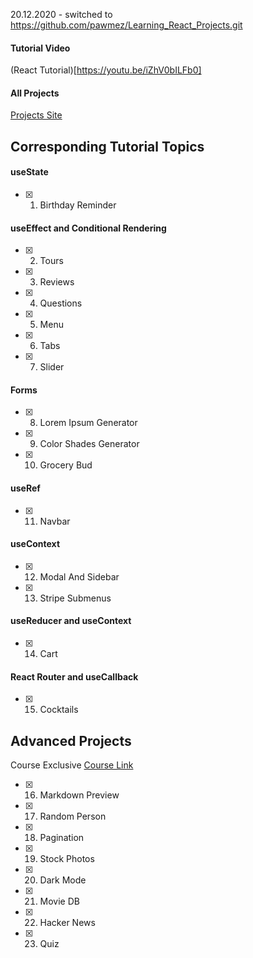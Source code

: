 20.12.2020 - switched to https://github.com/pawmez/Learning_React_Projects.git

#### Tutorial Video

(React Tutorial)[https://youtu.be/iZhV0bILFb0]

#### All Projects

[Projects Site](https://react-projects.netlify.app/)

## Corresponding Tutorial Topics

#### useState

- [x] 1. Birthday Reminder

#### useEffect and Conditional Rendering

- [x] 2. Tours
- [x] 3. Reviews
- [x] 4. Questions
- [x] 5. Menu
- [x] 6. Tabs
- [x] 7. Slider

#### Forms

- [x] 8. Lorem Ipsum Generator
- [x] 9. Color Shades Generator
- [x] 10. Grocery Bud

#### useRef

- [x] 11. Navbar

#### useContext

- [x] 12. Modal And Sidebar
- [x] 13. Stripe Submenus

#### useReducer and useContext

- [x] 14. Cart

#### React Router and useCallback

- [x] 15. Cocktails

## Advanced Projects

Course Exclusive
[Course Link](https://www.udemy.com/course/react-tutorial-and-projects-course/?couponCode=REACT-OCT)

- [x] 16. Markdown Preview
- [x] 17. Random Person
- [x] 18. Pagination
- [x] 19. Stock Photos
- [x] 20. Dark Mode
- [x] 21. Movie DB
- [x] 22. Hacker News
- [x] 23. Quiz
